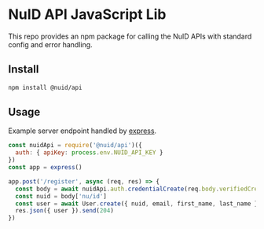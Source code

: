 # NuID API JavaScript Lib

This repo provides an npm package for calling the NuID APIs with standard config
and error handling.

## Install

```sh
npm install @nuid/api
```

## Usage

Example server endpoint handled by [express](https://expressjs.com).

```javascript
const nuidApi = require('@nuid/api')({
  auth: { apiKey: process.env.NUID_API_KEY }
})
const app = express()

app.post('/register', async (req, res) => {
  const body = await nuidApi.auth.credentialCreate(req.body.verifiedCredential)
  const nuid = body['nu/id']
  const user = await User.create({ nuid, email, first_name, last_name })
  res.json({ user }).send(204)
})
```
